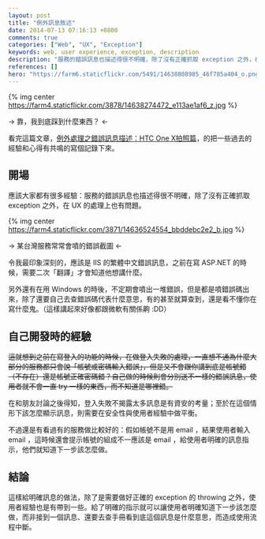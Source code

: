 ```yaml
---
layout: post
title: "例外訊息敘述"
date: 2014-07-13 07:16:13 +0800
comments: true
categories: ["Web", "UX", "Exception"]
keywords: web, user experience, exception, description
description: "服務的錯誤訊息也描述得很不明確，除了沒有正確抓取 exception 之外，在 UX 的處理上也有問題。"
references: []
hero: "https://farm6.staticflickr.com/5491/14638808985_46f785a404_o.png"
---
```


{% img center https://farm4.staticflickr.com/3878/14638274472_e113ae1af6_z.jpg %}

-> 靠，我到底踩到什麼東西？ <-

看完這篇文章，[例外處理之錯誤訊息描述：HTC One X拍照篇](http://teddy-chen-tw.blogspot.tw/2013/01/htc-one-x_31.html)，的把一些過去的經驗和心得有共鳴的寫個記錄下來。

<!-- more -->

## 開場

應該大家都有很多經驗：服務的錯誤訊息也描述得很不明確，除了沒有正確抓取 exception 之外，在 UX 的處理上也有問題。

{% img center https://farm4.staticflickr.com/3871/14636524554_bbddebc2e2_b.jpg %}

-> 某台灣服務常常會噴的錯誤截圖 <-

令我最印象深刻的，應該是 IIS 的繁體中文錯誤訊息，之前在寫 ASP.NET 的時候，需要二次「翻譯」才會知道他想講什麼。

另外還有在用 Windows 的時後，不定期會噴出一堆錯誤，但是都是噴錯誤碼出來，除了還要自己去查錯誤碼代表什麼意思，有的甚至就算查到，還是看不懂你在寫什麼鬼。（這樣講起來好像都跟微軟有關係齁 :DD）

## 自己開發時的經驗

<del>這就想到之前在寫登入的功能的時候，在做登入失敗的處理，一直想不通為什麼大部分的服務都只會說「帳號或密碼輸入錯誤」，但是又不會跟你講到底是帳號錯（不存在）還是帳號正確密碼錯？自己做的時候則會分別送不一樣的錯誤訊息，使用者就不會一直 try 一樣的東西，而不知道是哪裡錯。</del>

在和朋友討論之後得知，登入失敗不揭露太多訊息是有資安的考量；至於在這個情形下該怎麼顯示訊息，則需要在安全性與使用者經驗中做平衡。

不過還是有看過有的服務做比較好的：假如帳號不是用 email ，結果使用者輸入 email ，這時候還會提示帳號的組成不一應該是 email ，給使用者明確的訊息指示，他們就知道下一步該怎麼做。

## 結論

這樣給明確訊息的做法，除了是需要做好正確的 exception 的 throwing 之外，使用者經驗也是有帶到一些。給了明確的指示就可以讓使用者明確知道下一步該怎麼做，而非接到一個訊息、還要去查手冊看到底這個訊息是什麼意思，而造成使用流程中斷。